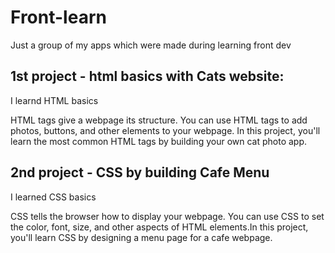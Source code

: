 # Front-learn

Just a group of my apps which were made during learning front dev

## 1st project - html basics with Cats website:

I learnd HTML basics

HTML tags give a webpage its structure. You can use HTML tags to add photos, buttons, and other elements to your webpage.
In this project, you'll learn the most common HTML tags by building your own cat photo app.

## 2nd project - CSS by building Cafe Menu

I learned CSS basics

CSS tells the browser how to display your webpage. You can use CSS to set the color, font, size, and other aspects of HTML elements.In this project, you'll learn CSS by designing a menu page for a cafe webpage.
